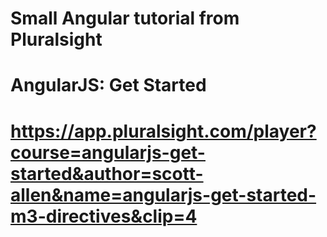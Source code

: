 # Small Angular tutorial from Pluralsight

# AngularJS: Get Started
# https://app.pluralsight.com/player?course=angularjs-get-started&author=scott-allen&name=angularjs-get-started-m3-directives&clip=4
